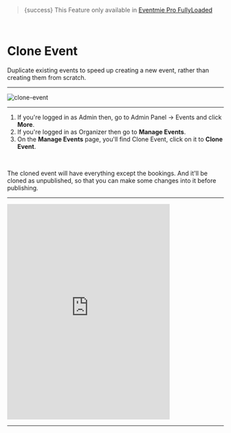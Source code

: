 > {success} This Feature only available in [Eventmie Pro FullyLoaded](https://classiebit.com/eventmie-pro-fullyloaded)

<br>

# Clone Event

Duplicate existing events to speed up creating a new event, rather than creating them from scratch.

---

![clone-event](/images/v2/EventmieProFullyLoadedV2.0/CloneEvent.webp "clone-event")

---

1. If you're logged in as Admin then, go to Admin Panel -> Events and click **More**.
2. If you're logged in as Organizer then go to **Manage Events**.
3. On the **Manage Events** page, you'll find Clone Event, click on it to **Clone Event**.

<br>

The cloned event will have everything except the bookings. And it'll be cloned as unpublished, so that you can make some changes into it before publishing.


---

<iframe width="75%" height="500" src="https://www.youtube.com/embed/1nvzMrP1aEE?si=XEwILYuU82xyMGnR" title="YouTube video player" frameborder="0" allow="accelerometer; autoplay; clipboard-write; encrypted-media; gyroscope; picture-in-picture; web-share" allowfullscreen></iframe>


---